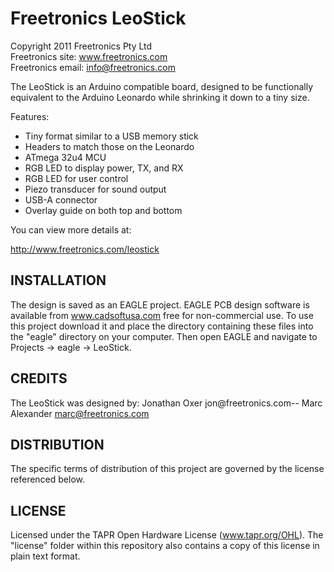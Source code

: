 Freetronics LeoStick
====================
Copyright 2011 Freetronics Pty Ltd  
Freetronics site:  www.freetronics.com  
Freetronics email: info@freetronics.com  

The LeoStick is an Arduino compatible board, designed to be
functionally equivalent to the Arduino Leonardo while shrinking it down
to a tiny size.

Features:

 * Tiny format similar to a USB memory stick
 * Headers to match those on the Leonardo
 * ATmega 32u4 MCU
 * RGB LED to display power, TX, and RX
 * RGB LED for user control
 * Piezo transducer for sound output
 * USB-A connector
 * Overlay guide on both top and bottom

You can view more details at:

  http://www.freetronics.com/leostick


INSTALLATION
------------
The design is saved as an EAGLE project. EAGLE PCB design software is
available from www.cadsoftusa.com free for non-commercial use. To use
this project download it and place the directory containing these files
into the "eagle" directory on your computer. Then open EAGLE and
navigate to Projects -> eagle -> LeoStick.


CREDITS
-------
The LeoStick was designed by:
Jonathan Oxer jon@freetronics.com--
Marc Alexander marc@freetronics.com  


DISTRIBUTION
------------
The specific terms of distribution of this project are governed by the
license referenced below.


LICENSE
-------
Licensed under the TAPR Open Hardware License (www.tapr.org/OHL).
The "license" folder within this repository also contains a copy of
this license in plain text format.

